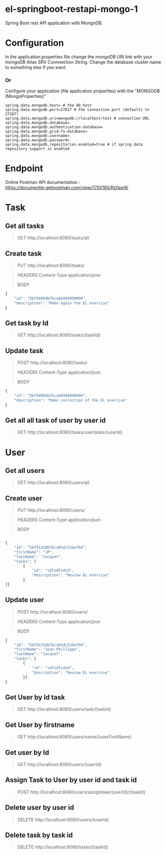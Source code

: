 # el-springboot-restapi-mongo-1

Spring Boot rest API application with MongoDB.

# Configuration
In the application.properties file change the mongoDB URI link with your mongoDB Atlas SRV Connnection String.
Change the database cluster name to something else if you want.

### Or
Configure your application (file application properties) with the "MONGODB (MongoProperties)"
```
spring.data.mongodb.host= # the db host
spring.data.mongodb.port=27017 # the connection port (defaults to 27107)
spring.data.mongodb.uri=mongodb://localhost/test # connection URL
spring.data.mongodb.database=
spring.data.mongodb.authentication-database=
spring.data.mongodb.grid-fs-database=
spring.data.mongodb.username=
spring.data.mongodb.password=
spring.data.mongodb.repositories.enabled=true # if spring data repository support is enabled
```

# Endpoint

Online Postman API documentation :
https://documenter.getpostman.com/view/1700165/Rzfaqr8i

# Task

## Get all tasks
>GET http://localhost:8080/tasks/all

## Create task
>PUT http://localhost:8080/tasks/

>HEADERS
Content-Type
application/json

>BODY
```js
{
	"id": "5bf94984b7bca66999999999",
	"description": "Make again the EL exercise"
}
```

## Get task by Id
>GET http://localhost:8080/tasks/{taskId}

## Update task
>POST http://localhost:8080/tasks/

>HEADERS
Content-Type
application/json

>BODY
```js
{
	"id": "5bf94984b7bca66999999999",
	"description": "Make correction of the EL exercise"
}
```

## Get all all task of user by user id
>GET http://localhost:8080/tasks/usertasks/{userId}

# User

## Get all users
>GET http://localhost:8080/users/all

## Create user
>PUT http://localhost:8080/users/

>HEADERS
Content-Type
application/json

>BODY
```js

{
    "id": "5bf91318b7bca65dc51bef0d",
    "firstName": "JP",
    "lastName": "Jacquet",
    "tasks": [
        {
            "id": "sdfsdfsdsd",
            "description": "Review EL exercise"
        }
]}
```

## Update user
>POST http://localhost:8080/users/

>HEADERS
Content-Type
application/json

>BODY
```js
{
    "id": "5bf91318b7bca65dc51bef0d",
    "firstName": "Jean-Phillippe",
    "lastName": "Jacquet",
    "tasks": [
        {
            "id": "sdfsdfsdsd",
            "description": "Review EL exercise"
        }]
}
```

## Get User by Id task
>GET http://localhost:8080/users/task/{taskId}

## Get User by firstname
>GET http://localhost:8080/users/name/{userFisrtName}

## Get user by Id
>GET http://localhost:8080/users/{userId}

## Assign Task to User by user id and task id
>POST http://localhost:8080/users/assigntask/{userId}/{taskId}

## Delete user by user id
>DELETE http://localhost:8080/users/{userId}

## Delete task by task id
>DELETE http://localhost:8080/tasks/{taskId}
